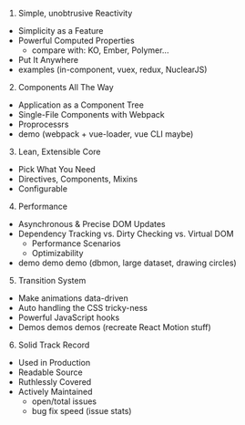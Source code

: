 1. Simple, unobtrusive Reactivity
  - Simplicity as a Feature
  - Powerful Computed Properties
    - compare with: KO, Ember, Polymer...
  - Put It Anywhere
  - examples (in-component, vuex, redux, NuclearJS)

2. Components All The Way
  - Application as a Component Tree
  - Single-File Components with Webpack
  - Proprocessrs
  - demo (webpack + vue-loader, vue CLI maybe)

3. Lean, Extensible Core
  - Pick What You Need
  - Directives, Components, Mixins
  - Configurable

4. Performance
  - Asynchronous & Precise DOM Updates
  - Dependency Tracking vs. Dirty Checking vs. Virtual DOM
    - Performance Scenarios
    - Optimizability
  - demo demo demo (dbmon, large dataset, drawing circles)

5. Transition System
  - Make animations data-driven
  - Auto handling the CSS tricky-ness
  - Powerful JavaScript hooks
  - Demos demos demos (recreate React Motion stuff)

6. Solid Track Record
  - Used in Production
  - Readable Source
  - Ruthlessly Covered
  - Actively Maintained
    - open/total issues
    - bug fix speed (issue stats)
